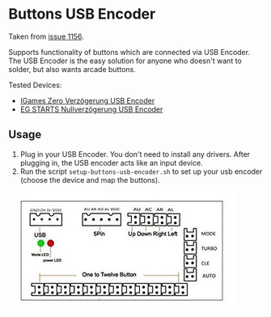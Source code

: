 # Buttons USB Encoder

Taken from [issue 1156](https://github.com/MiczFlor/RPi-Jukebox-RFID/issues/1156).

Supports functionality of buttons which are connected via USB Encoder. The USB Encoder is the easy solution for anyone
who doesn't want to solder, but also wants arcade buttons.

Tested Devices:

* [IGames Zero Verzögerung USB Encoder](https://www.amazon.de/gp/product/B01N0GZQZI)
* [EG STARTS Nullverzögerung USB Encoder](https://www.amazon.de/gp/product/B075DFNK24)

## Usage

1. Plug in your USB Encoder. You don't need to install any drivers. After plugging in, the USB encoder acts like an
   input device.
2. Run the script `setup-buttons-usb-encoder.sh` to set up your usb encoder (choose the device and map the buttons).

![USB Encoder schematics](buttons-usb-encoder.jpg)
